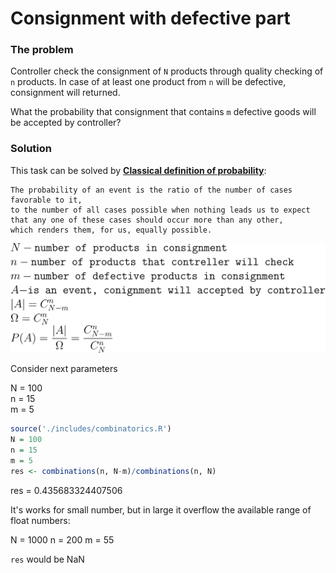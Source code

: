 # Consignment with defective part

### The problem

Controller check the consignment of `N` products through quality checking of `n` products.
In case of at least one product from `n` will be defective, consignment will returned.

What the probability that consignment that contains `m` defective goods will be accepted by controller?

### Solution

This task can be solved by **[Classical definition of probability](https://en.wikipedia.org/wiki/Classical_definition_of_probability)**:

    The probability of an event is the ratio of the number of cases favorable to it, 
    to the number of all cases possible when nothing leads us to expect 
    that any one of these cases should occur more than any other, 
    which renders them, for us, equally possible.
    
![solution](./formulas/consignment_with_defective_part.1.svg)

Consider next parameters

N = 100  
n = 15  
m = 5

```R
source('./includes/combinatorics.R')
N = 100
n = 15
m = 5
res <- combinations(n, N-m)/combinations(n, N)
```
res = 0.435683324407506

It's works for small number, but in large it overflow the available range of float numbers:

N = 1000
n = 200
m = 55

`res` would be NaN

